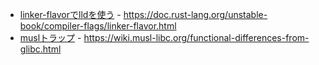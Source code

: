 * [linker-flavorでlldを使う](https://mobile.twitter.com/qnighy/status/1024621440857821184) - https://doc.rust-lang.org/unstable-book/compiler-flags/linker-flavor.html
* [muslトラップ](https://mobile.twitter.com/qnighy/status/1024623053978783744) - https://wiki.musl-libc.org/functional-differences-from-glibc.html
